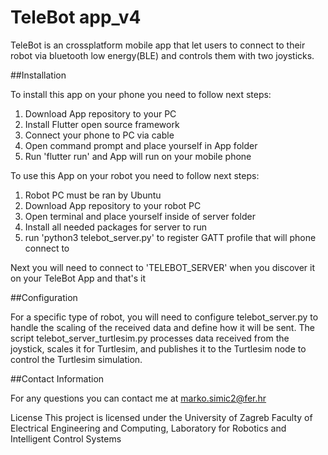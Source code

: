 # TeleBot app_v4

TeleBot is an crossplatform mobile app that let users to connect to their robot via bluetooth low energy(BLE) and controls them with two joysticks.

##Installation

To install this app on your phone you need to follow next steps:
1. Download App repository to your PC
2. Install Flutter open source framework
3. Connect your phone to PC via cable
4. Open command prompt and place yourself in App folder
5. Run 'flutter run' and App will run on your mobile phone

To use this App on your robot you need to follow next steps:
1. Robot PC must be ran by Ubuntu
2. Download App repository to your robot PC
3. Open terminal and place yourself inside of server folder
4. Install all needed packages for server to run
5. run 'python3 telebot_server.py' to register GATT profile that will phone connect to

Next you will need to connect to 'TELEBOT_SERVER' when you discover it on your TeleBot App and that's it

##Configuration

For a specific type of robot, you will need to configure telebot_server.py to handle the scaling of the received data and define how it will be sent. The script telebot_server_turtlesim.py processes data received from the joystick, scales it for Turtlesim, and publishes it to the Turtlesim node to control the Turtlesim simulation.

##Contact Information

For any questions you can contact me at marko.simic2@fer.hr

License This project is licensed under the University of Zagreb Faculty of Electrical Engineering and Computing, Laboratory for Robotics and Intelligent Control Systems
